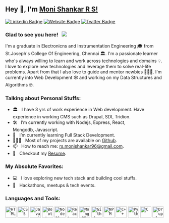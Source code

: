 ## Hey 👋, I'm [Moni Shankar R S!](https://github.com/Moni05)

[![Linkedin Badge](https://img.shields.io/badge/-LinkedIn-0e76a8?style=flat-square&logo=Linkedin&logoColor=white)](https://www.linkedin.com/in/moni-shankar-r-s/)
[![Website Badge](https://img.shields.io/badge/Website-3b5998?style=flat-square&logo=google-chrome&logoColor=white)](https://monishankar-portfolio.herokuapp.com/)
[![Twitter Badge](https://img.shields.io/badge/-Twitter-00acee?style=flat-square&logo=Twitter&logoColor=white)](https://twitter.com/MoniShankar_RS)


### Glad to see you here! &nbsp; ![](https://visitor-badge.glitch.me/badge?page_id=Moni05.Moni05&style=flat-square&color=0088cc)

I'm a graduate in Electronicns and Instrumentation Engineering 🎓 from St.Joseph's College Of Engineering, Chennai 🏛. I'm a passionate learner who's always willing to learn and work across technologies and domains 💡. I love to explore new technologies and leverage them to solve real-life problems. Apart from that I also love to guide and mentor newbies 👨🏻‍💻. I'm currently into Web Development 🕸️ and working on my Data Structures and Algorithms 🤓.


### Talking about Personal Stuffs:

- 🏛️ &nbsp; I have 3 yrs of work experience in Web development. Have experience in working CMS such as Drupal, SDL Tridion.
- 🛠 &nbsp; I’m currently working with Nodejs, Express, React, <br /> Mongodb, Javascript.
- 🚀 &nbsp; I’m currently learning Full Stack Development.
- 👨🏻‍💻 &nbsp; Most of my projects are available on [Github](https://github.com/Moni05).
- 📫 &nbsp; How to reach me: rs.monishankar96@gmail.com.
- 📝 &nbsp; Checkout my [Resume](https://drive.google.com/file/d/1Zcy6LReYb4qxCWhFE5hWFYPXq5kYYFSQ/view).

### My Absolute Favorites:

- 💻 &nbsp; I love exploring new tech stack and building cool stuffs.
- 🍕 &nbsp; Hackathons, meetups & tech events.

### Languages and Tools:

<code><img height="35" src="https://firebasestorage.googleapis.com/v0/b/mern-project-images.appspot.com/o/html-5--v1.png?alt=media&token=58a58181-63ed-4928-9b51-c6896fda15d1" alt="HTML"></code>
<code><img height="35" src="https://firebasestorage.googleapis.com/v0/b/mern-project-images.appspot.com/o/css3.png?alt=media&token=8d666381-6e9b-4e35-84de-1c2f123f6e05" alt="CSS"></code>
<code><img height="35" src="https://firebasestorage.googleapis.com/v0/b/mern-project-images.appspot.com/o/javascript.png?alt=media&token=5c71218c-d549-4d9f-8a3b-52e4e7178ae0" alt="Javascript"></code>
<code><img height="35" src="https://firebasestorage.googleapis.com/v0/b/mern-project-images.appspot.com/o/bootstrap.png?alt=media&token=0eaf0d31-f06e-4795-9e2b-3290c8fff633" alt="Bootstrap"></code>
<code><img height="35" src="https://firebasestorage.googleapis.com/v0/b/mern-project-images.appspot.com/o/nodejs.png?alt=media&token=494e49b2-9678-4939-b616-ca9bc03568a5" alt="Node JS"></code>
<code><img height="35" src="https://firebasestorage.googleapis.com/v0/b/mern-project-images.appspot.com/o/react-native.png?alt=media&token=901e6a2f-2dcc-42ab-ac5f-893cb9a58c71" alt="React"></code>
<code><img height="35" src="https://firebasestorage.googleapis.com/v0/b/mern-project-images.appspot.com/o/rsz-mong2.png?alt=media&token=0306e92d-8ea5-45d0-ad1e-5918be1b3c87" alt="MongoDB"></code>
<code><img height="35" src="https://firebasestorage.googleapis.com/v0/b/mern-project-images.appspot.com/o/github.png?alt=media&token=6f114cdd-af29-4f32-916c-d75628ebf2d0" alt="Github"></code>
<code><img height="35" src="https://firebasestorage.googleapis.com/v0/b/mern-project-images.appspot.com/o/npm.png?alt=media&token=917d0e63-76b1-4112-a881-72f306bf66b1" alt="NPM"></code>
<code><img height="35" src="https://firebasestorage.googleapis.com/v0/b/mern-project-images.appspot.com/o/c%2B%2B.png?alt=media&token=78233858-081d-4031-9ce7-fd9db5af799f" alt="C++"></code>
<code><img height="35" src="https://firebasestorage.googleapis.com/v0/b/mern-project-images.appspot.com/o/python.png?alt=media&token=398786fe-fe08-472c-8245-0044c928f391" alt="Python"></code>
<code><img height="35" src="https://firebasestorage.googleapis.com/v0/b/mern-project-images.appspot.com/o/c.png?alt=media&token=5bc41e91-c526-4be4-8a3d-2f848ba204e6" alt="C"></code>
<code><img height="35" src="https://firebasestorage.googleapis.com/v0/b/mern-project-images.appspot.com/o/drupal.png?alt=media&token=eefb606f-49da-4f53-895a-b75690b74bd0" alt="Drupal"></code>
